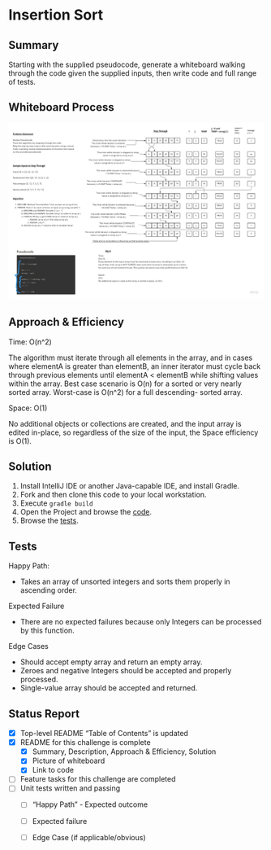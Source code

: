 # Insertion Sort

## Summary

Starting with the supplied pseudocode, generate a whiteboard walking through the code given the supplied inputs, then
write code and full range of tests.

## Whiteboard Process
<!-- Embedded whiteboard image -->

![Whiteboard Process](./insertion-sort-whiteboard.jpg)

## Approach & Efficiency
<!-- What approach did you take? Why? What is the Big O space/time for this approach? -->

Time: O(n^2)

The algorithm must iterate through all elements in the array, and in cases where elementA is greater than elementB, an
inner iterator must cycle back through previous elements until elementA < elementB while shifting values within the
array. Best case scenario is O(n) for a sorted or very nearly sorted array. Worst-case is O(n^2) for a full descending-
sorted array.

Space: O(1)

No additional objects or collections are created, and the input array is edited in-place, so regardless of the size of
the input, the Space efficiency is O(1).

## Solution
<!-- Show how to run your code, and examples of it in action -->

1. Install IntelliJ IDE or another Java-capable IDE, and install Gradle.
2. Fork and then clone this code to your local workstation.
3. Execute `gradle build`
4. Open the Project and browse the [code](../../lib/src/main/java/sorting/algorithms).
5. Browse the [tests](../../lib/src/test/java/sorting/algorithms/TestInsertingSorter.java).

## Tests

Happy Path:

- Takes an array of unsorted integers and sorts them properly in ascending order.

Expected Failure

- There are no expected failures because only Integers can be processed by this function.

Edge Cases

- Should accept empty array and return an empty array.
- Zeroes and negative Integers should be accepted and properly processed.
- Single-value array should be accepted and returned.

## Status Report

- [X] Top-level README “Table of Contents” is updated
- [X] README for this challenge is complete
  - [X] Summary, Description, Approach & Efficiency, Solution
  - [X] Picture of whiteboard
  - [X] Link to code
- [ ] Feature tasks for this challenge are completed
- [ ] Unit tests written and passing
  - [ ] “Happy Path” - Expected outcome
  - [ ] Expected failure
  - [ ] Edge Case (if applicable/obvious)

